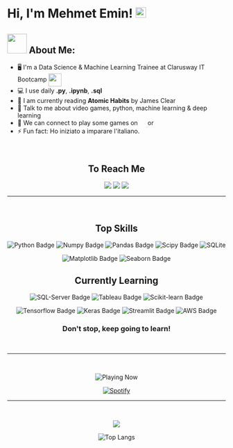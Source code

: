 

# Hi, I'm Mehmet Emin! <img src="https://github.com/TheDudeThatCode/TheDudeThatCode/blob/master/Assets/Hi.gif?raw=true" width="24px">

## <img src="https://raw.githubusercontent.com/TheDudeThatCode/TheDudeThatCode/master/Assets/Developer.gif" width="45px"> About Me:

- 🖥️ I'm a Data Science & Machine Learning Trainee at Clarusway IT Bootcamp 
      <a href="https://clarusway.com"><img align="center" src="https://coursereport-production.imgix.net/uploads/school/logo/1167/original/CW_3d_transparent2.png?w=200&h=200&dpr=1&q=75" width="30"></a>
- 💻 I use daily  **.py**, **.ipynb**, **.sql**
- 📖 I am currently reading **Atomic Habits** by James Clear
- 💬 Talk to me about video games, python, machine learning & deep learning
- 👯 We can connect to play some games on <a href="http://live.xbox.com/Profile?Gamertag=Atilius1225"><img align="center" src="https://cdn4.iconfinder.com/data/icons/logos-and-brands/512/387_Xbox_logo-512.png" width="15px"></a> or <a href="https://steamcommunity.com/id/metastaban/"><img align="center" src="https://cdn2.iconfinder.com/data/icons/gaming-platforms-logo-shapes/250/steam_logo-256.png" width="15px"></a>
- ⚡ Fun fact: Ho iniziato a imparare l'italiano.

<br>

<center>

## To Reach Me
[![](https://img.shields.io/badge/LinkedIn-0077B5?style=for-the-badge&logo=linkedin&logoColor=white)](https://www.linkedin.com/in/mehmet-emin-tastaban/)
[![](https://img.shields.io/badge/Instagram-E4405F?style=for-the-badge&logo=instagram&logoColor=white)](https://www.instagram.com/metastaban/)
[![](https://img.shields.io/badge/mail-D14836?style=for-the-badge&logo=gmail&logoColor=white)](mailto:mehmetemin@tastaban.net)

---

<br>

## Top Skills

![Python Badge](https://img.shields.io/badge/-Python-3776AB?style=for-the-badge&labelColor=black&logo=python&logoColor=3776AB)
![Numpy Badge](https://img.shields.io/badge/-Numpy-013243?style=for-the-badge&labelColor=black&logo=numpy&logoColor=013243)
![Pandas Badge](https://img.shields.io/badge/-Pandas-130654?style=for-the-badge&labelColor=black&logo=pandas&logoColor=white)
![Scipy Badge](https://img.shields.io/badge/-scipy-0054a6?style=for-the-badge&labelColor=black&logo=scipy&logoColor=0054a6)
![SQLite](https://img.shields.io/badge/-SQLite-003b57?style=for-the-badge&labelColor=black&logo=sqlite&logoColor=003b57)

![Matplotlib Badge](https://img.shields.io/badge/-matplotlib-11557c?style=for-the-badge&labelColor=black&logo=microstrategy&logoColor=11557c)
![Seaborn Badge](https://img.shields.io/badge/-seaborn-7db0bc?style=for-the-badge&labelColor=black&logo=cesium&logoColor=7db0bc)


## Currently Learning

![SQL-Server Badge](https://img.shields.io/badge/-SQL_Server-CC2927?style=for-the-badge&labelColor=black&logo=microsoft-sql-server&logoColor=CC2927)
![Tableau Badge](https://img.shields.io/badge/-tableau-E97627?style=for-the-badge&labelColor=black&logo=tableau&logoColor=E97627)
![Scikit-learn Badge](https://img.shields.io/badge/-scikit_learn-F7931E?style=for-the-badge&labelColor=black&logo=scikitlearn&logoColor=F7931E)

![Tensorflow Badge](https://img.shields.io/badge/-tensorflow-ff6f00?style=for-the-badge&labelColor=black&logo=tensorflow&logoColor=ff6f00)
![Keras Badge](https://img.shields.io/badge/-keras-d00000?style=for-the-badge&labelColor=black&logo=keras&logoColor=d00000)
![Streamlit Badge](https://img.shields.io/badge/-streamlit-ff4b4b?style=for-the-badge&labelColor=black&logo=streamlit&logoColor=ff4b4b)
![AWS Badge](https://img.shields.io/badge/-AWS-232f3e?style=for-the-badge&labelColor=black&logo=amazon-aws&logoColor=232f3e)


### Don't stop, keep going to learn!

<br>

---

<br>

![Playing Now](https://img.shields.io/badge/Spotify-Now_Playing-1ED760?&style=for-the-badge&logo=spotify&logoColor=1ED760)

[![Spotify](https://playing-now-metastaban.vercel.app/api/spotify)](https://open.spotify.com/user/11135883608)

---

<br>

![](https://github-readme-stats.vercel.app/api?username=metastaban&theme=darcula)

![Top Langs](https://github-readme-stats.vercel.app/api/top-langs/?username=metastaban&theme=darcula&layout=compact)

</center>


